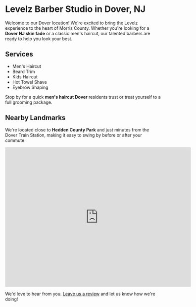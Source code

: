 # Levelz Barber Studio in Dover, NJ

Welcome to our Dover location! We're excited to bring the Levelz experience to the heart of Morris County. Whether you're looking for a **Dover NJ skin fade** or a classic men's haircut, our talented barbers are ready to help you look your best.

## Services
- Men's Haircut
- Beard Trim
- Kids Haircut
- Hot Towel Shave
- Eyebrow Shaping

Stop by for a quick **men's haircut Dover** residents trust or treat yourself to a full grooming package.

## Nearby Landmarks
We're located close to **Hedden County Park** and just minutes from the Dover Train Station, making it easy to swing by before or after your commute.

<iframe src="https://www.google.com/maps/embed?pb=!1m18!1m12!1m3!1d3055.476!2d-74.5628!3d40.8834!2m3!1f0!2f0!3f0!3m2!1i1024!2i768!4f13.1!3m3!1m2!1s0x0:0x0!2zNDDCsDUzJzAwLjIiTiA3NMKwMzMnNDMuNyJX!5e0!3m2!1sen!2sus!4v00000000000" width="600" height="450" style="border:0;" allowfullscreen="" loading="lazy" referrerpolicy="no-referrer-when-downgrade"></iframe>

We'd love to hear from you. [Leave us a review](https://www.google.com/maps/place/Dover+NJ) and let us know how we're doing!
